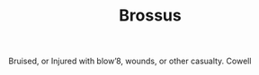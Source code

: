---
title: Brossus
letter: B
permalink: "/definitions/bld-brossus.html"
body: Bruised, or Injured with blow’8, wounds, or other casualty. Cowell
published_at: '2018-07-07'
source: Black's Law Dictionary 2nd Ed (1910)
layout: post
---